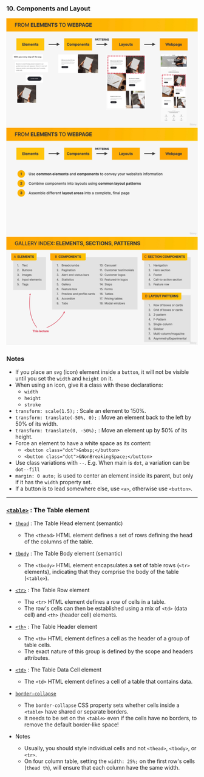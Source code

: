 ### 10. Components and Layout

<img src="shots/1.jpg?raw=true" width="700" >
<img src="shots/2.jpg?raw=true" width="700" >
<img src="shots/3.jpg?raw=true" width="700" >

### Notes

- If you place an `svg` (icon) element inside a `button`, it will not be visible until you set the `width` and `height` on it.
- When using an icon, give it a class with these declarations:
  - `width`
  - `height`
  - `stroke`
- `transform: scale(1.5);` : Scale an element to 150%.
- `transform: translate(-50%, 0);` : Move an element back to the left by 50% of its width.
- `transform: translate(0, -50%);` : Move an element up by 50% of its height.
- Force an element to have a white space as its content:
  - `<button class="dot">&nbsp;</button>`
  - `<button class="dot">&NonBreakingSpace;</button>`
- Use class variations with `--`. E.g. When main is `dot`, a variation can be `dot--fill`
- `margin: 0 auto;` is used to center an element inside its parent, but only if it has the `width` property set.
- If a button is to lead somewhere else, use `<a>`, otherwise use `<button>`.

---

### [`<table>`](https://developer.mozilla.org/en-US/docs/Web/HTML/Element/table) : The Table element

- [`thead`](https://developer.mozilla.org/en-US/docs/Web/HTML/Element/thead) : The Table Head element (semantic)

  - The `<thead>` HTML element defines a set of rows defining the head of the columns of the table.

- [`tbody`](https://developer.mozilla.org/en-US/docs/Web/HTML/Element/tbody) : The Table Body element (semantic)

  - The `<tbody>` HTML element encapsulates a set of table rows (`<tr>` elements), indicating that they comprise the body of the table (`<table>`).

- [`<tr>`](https://developer.mozilla.org/en-US/docs/Web/HTML/Element/tr) : The Table Row element

  - The `<tr>` HTML element defines a row of cells in a table.
  - The row's cells can then be established using a mix of `<td>` (data cell) and `<th>` (header cell) elements.

- [`<th>`](https://developer.mozilla.org/en-US/docs/Web/HTML/Element/th) : The Table Header element

  - The `<th>` HTML element defines a cell as the header of a group of table cells.
  - The exact nature of this group is defined by the scope and headers attributes.

- [`<td>`](https://developer.mozilla.org/en-US/docs/Web/HTML/Element/td) : The Table Data Cell element

  - The `<td>` HTML element defines a cell of a table that contains data.

- [`border-collapse`](https://developer.mozilla.org/en-US/docs/Web/CSS/border-collapse)

  - The `border-collapse` CSS property sets whether cells inside a `<table>` have shared or separate borders.
  - It needs to be set on the `<table>` even if the cells have no borders, to remove the default border-like space!

- Notes
  - Usually, you should style individual cells and not `<thead>`, `<tbody>`, or `<tr>`.
  - On four column table, setting the `width: 25%;` on the first row's cells (`thead th`), will ensure that each column have the same width.

